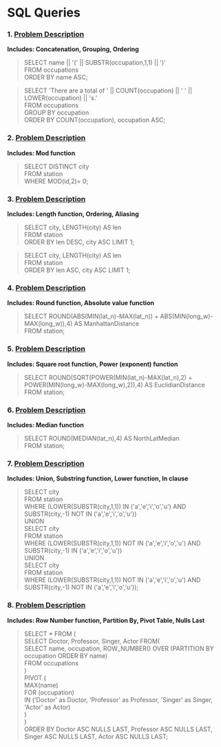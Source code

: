 # SQL Queries

### 1. [Problem Description](https://hackerrank-challenge-pdfs.s3.amazonaws.com/12889-the-pads-English?AWSAccessKeyId=AKIAJ4WZFDFQTZRGO3QA&Expires=1538427842&Signature=DadVShqj2QPpMDhDn3X1cm5HTD4%3D&response-content-disposition=inline%3B%20filename%3Dthe-pads-English.pdf&response-content-type=application%2Fpdf)
**Includes: Concatenation, Grouping, Ordering**

>SELECT name || '(' || SUBSTR(occupation,1,1) || ')'\
FROM occupations\
ORDER BY name ASC;

>SELECT 'There are a total of ' || COUNT(occupation) || ' ' || LOWER(occupation) || 's.'\
FROM occupations\
GROUP BY occupation\
ORDER BY COUNT(occupation), occupation ASC;

### 2. [Problem Description](https://www.hackerrank.com/rest/contests/master/challenges/weather-observation-station-3/download_pdf?language=English)
**Includes: Mod function**

>SELECT DISTINCT city\
FROM station\
WHERE MOD(id,2)= 0;


### 3. [Problem Description](https://www.hackerrank.com/rest/contests/master/challenges/weather-observation-station-5/download_pdf?language=English)
**Includes: Length function, Ordering, Aliasing**

>SELECT city, LENGTH(city) AS len\
FROM station\
ORDER BY len DESC, city ASC LIMIT 1;

>SELECT city, LENGTH(city) AS len\
FROM station\
ORDER BY len ASC, city ASC LIMIT 1;

### 4. [Problem Description](https://www.hackerrank.com/rest/contests/master/challenges/weather-observation-station-18/download_pdf?language=English)
**Includes: Round function, Absolute value function**

>SELECT ROUND(ABS(MIN(lat_n)-MAX(lat_n)) + ABS(MIN(long_w)-MAX(long_w)),4) AS ManhattanDistance\
FROM station;

### 5. [Problem Description](https://www.hackerrank.com/rest/contests/master/challenges/weather-observation-station-19/download_pdf?language=English)
**Includes: Square root function, Power (exponent) function**

>SELECT ROUND(SQRT(POWER(MIN(lat_n)-MAX(lat_n),2) + POWER(MIN(long_w)-MAX(long_w),2)),4) AS EuclidianDistance\
FROM station;

### 6. [Problem Description](https://www.hackerrank.com/rest/contests/master/challenges/weather-observation-station-20/download_pdf?language=English)
**Includes: Median function**

>SELECT ROUND(MEDIAN(lat_n),4) AS NorthLatMedian\
FROM station;

### 7. [Problem Description](https://www.hackerrank.com/rest/contests/master/challenges/weather-observation-station-11/download_pdf?language=English)
**Includes: Union, Substring function, Lower function, In clause**

>SELECT city\
FROM station\
WHERE (LOWER(SUBSTR(city,1,1)) IN ('a','e','i','o','u') AND SUBSTR(city,-1) NOT IN ('a','e','i','o','u'))\
UNION                                                               
SELECT city\
FROM station\
WHERE (LOWER(SUBSTR(city,1,1)) NOT IN ('a','e','i','o','u') AND SUBSTR(city,-1) IN ('a','e','i','o','u'))\
UNION\
SELECT city\
FROM station\
WHERE (LOWER(SUBSTR(city,1,1)) NOT IN ('a','e','i','o','u') AND SUBSTR(city,-1) NOT IN ('a','e','i','o','u'));

### 8. [Problem Description](https://www.hackerrank.com/rest/contests/master/challenges/occupations/download_pdf?language=English)
**Includes: Row Number function, Partition By, Pivot Table, Nulls Last**

>SELECT * FROM (\
  SELECT Doctor, Professor, Singer, Actor FROM(\
    SELECT name, occupation, ROW_NUMBER() OVER (PARTITION BY occupation ORDER BY name)\
    FROM occupations\
  )\
  PIVOT (\
    MAX(name)\
    FOR (occupation)\
    IN ('Doctor' as Doctor, 'Professor' as Professor, 'Singer' as Singer, 'Actor' as Actor)\
  )\
)\
ORDER BY Doctor ASC NULLS LAST, Professor ASC NULLS LAST, Singer ASC NULLS LAST, Actor ASC NULLS LAST;
